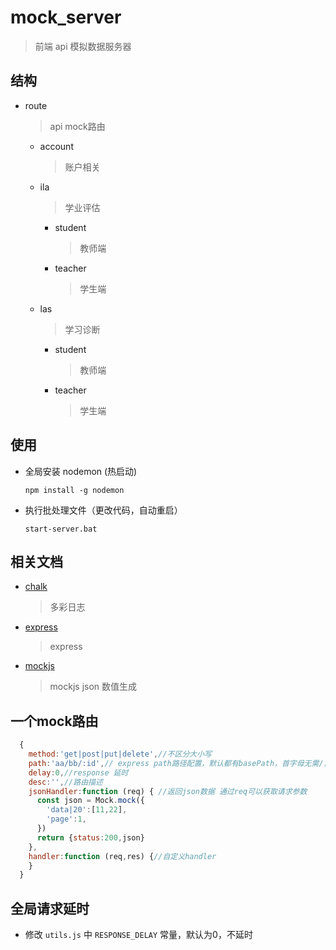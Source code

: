 # mock_server

> 前端 api 模拟数据服务器


## 结构

- route 

    > api mock路由
    
    - account
    
      > 账户相关
      
    - ila 
    
      > 学业评估
      
        - student
        
          > 教师端
          
        - teacher
        
          > 学生端
          
    - las 
    
      > 学习诊断
      
        - student
        
          > 教师端
          
        - teacher
        
          > 学生端
          

## 使用 

- 全局安装 nodemon (热启动)

    ` npm install -g nodemon `
    
- 执行批处理文件（更改代码，自动重启）

    ` start-server.bat `

## 相关文档

- [chalk](https://www.npmjs.com/package/chalk)
  > 多彩日志

- [express](http://expressjs.jser.us/3x_zh-cn/api.html#res.status)
  > express

- [mockjs](https://github.com/nuysoft/Mock/wiki/Syntax-Specification)
  > mockjs json 数值生成


## 一个mock路由

```javascript
  {
    method:'get|post|put|delete',//不区分大小写
    path:'aa/bb/:id',// express path路径配置，默认都有basePath，首字母无需/，路径参数
    delay:0,//response 延时
    desc:'',//路由描述
    jsonHandler:function (req) { //返回json数据 通过req可以获取请求参数
      const json = Mock.mock({
        'data|20':[11,22],
        'page':1,
      })
      return {status:200,json}
    },
    handler:function (req,res) {//自定义handler
    }
  }
```

## 全局请求延时

  - 修改 `utils.js` 中 `RESPONSE_DELAY` 常量，默认为0，不延时
